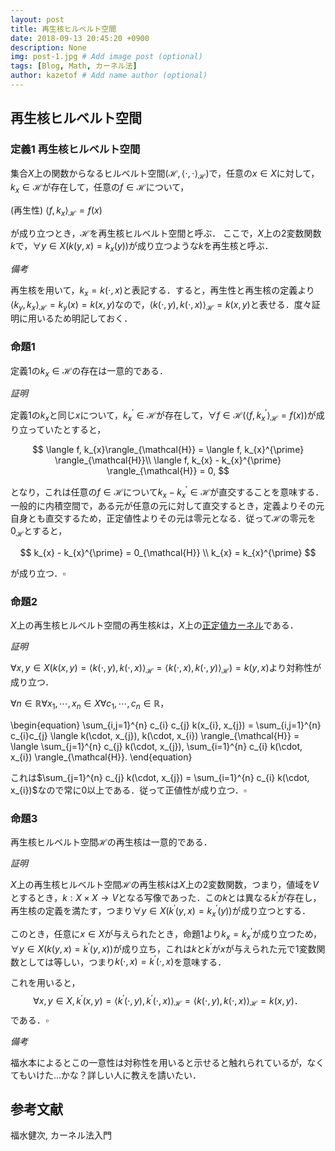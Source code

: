 ```yaml
---
layout: post
title: 再生核ヒルベルト空間
date: 2018-09-13 20:45:20 +0900
description: None
img: post-1.jpg # Add image post (optional)
tags: [Blog, Math, カーネル法]
author: kazetof # Add name author (optional)
---
```


## 再生核ヒルベルト空間

### 定義1 再生核ヒルベルト空間
集合$X$上の関数からなるヒルベルト空間$(\mathcal{H}, \langle \cdot, \cdot \rangle_{\mathcal{H}})$で，任意の$x \in X$に対して，$k_{x} \in \mathcal{H}$が存在して，任意の$f \in \mathcal{H}$について，

(再生性) $\langle f, k_{x}\rangle_{\mathcal{H}} = f(x)$

が成り立つとき，$\mathcal{H}$を再生核ヒルベルト空間と呼ぶ．
ここで，$X$上の2変数関数$k$で，$\forall y \in X \bigl( k(y, x) = k_{x}(y) \bigl)$が成り立つような$k$を再生核と呼ぶ．

*備考*

再生核を用いて，$k_{x} = k(\cdot, x)$と表記する．すると，再生性と再生核の定義より$\langle k_{y}, k_{x} \rangle_{\mathcal{H}} = k_{y}(x) = k(x, y)$なので，$\langle k(\cdot, y), k(\cdot, x) \rangle_{\mathcal{H}} = k(x, y)$と表せる．度々証明に用いるため明記しておく．


### 命題1
定義1の$k_{x} \in \mathcal{H}$の存在は一意的である．

*証明*

定義1の$k_{x}$と同じ$x$について，$k_{x}^{\prime} \in \mathcal{H}$が存在して，$\forall f \in \mathcal{H} \bigl( \langle f, k_{x}^{\prime} \rangle_{\mathcal{H}} = f(x) \bigr)$が成り立っていたとすると，

$$
\langle f, k_{x}\rangle_{\mathcal{H}} = \langle f, k_{x}^{\prime} \rangle_{\mathcal{H}}\\
\langle f, k_{x} - k_{x}^{\prime} \rangle_{\mathcal{H}} = 0,
$$

となり，これは任意の$f \in \mathcal{H}$について$k_{x} - k_{x}^{\prime} \in \mathcal{H}$が直交することを意味する．一般的に内積空間で，ある元が任意の元に対して直交するとき，定義よりその元自身とも直交するため，正定値性よりその元は零元となる．従って$\mathcal{H}$の零元を$0_{\mathcal{H}}$とすると，

$$
k_{x} - k_{x}^{\prime} = 0_{\mathcal{H}} \\
k_{x} = k_{x}^{\prime}
$$

が成り立つ．$\square$

### 命題2
$X$上の再生核ヒルベルト空間の再生核$k$は，$X$上の[正定値カーネル](https://kazetof.github.io/blog/positive-definite-kernel/)である．

*証明*

$\forall x, y \in X \bigl( k(x, y) = \langle k(\cdot, y), k(\cdot, x) \rangle_{\mathcal{H}} = \langle k(\cdot, x), k(\cdot, y) \rangle_{\mathcal{H}}\bigr) = k(y, x)$より対称性が成り立つ．

$\forall n \in \mathbb{R} \forall x_{1}, \cdots, x_{n} \in X \forall c_{1}, \cdots, c_{n} \in \mathbb{R}$，

\begin{equation}
\sum_{i,j=1}^{n} c_{i} c_{j} k(x_{i}, x_{j}) = \sum_{i,j=1}^{n} c_{i}c_{j} \langle k(\cdot, x_{j}), k(\cdot, x_{i}) \rangle_{\mathcal{H}} = \langle \sum_{j=1}^{n} c_{j} k(\cdot, x_{j}), \sum_{i=1}^{n} c_{i} k(\cdot, x_{i}) \rangle_{\mathcal{H}}.
\end{equation}

これは$\sum_{j=1}^{n} c_{j} k(\cdot, x_{j}) = \sum_{i=1}^{n} c_{i} k(\cdot, x_{i})$なので常に$0$以上である．従って正値性が成り立つ．$\square$

### 命題3
再生核ヒルベルト空間$\mathcal{H}$の再生核は一意的である．

*証明*

$X$上の再生核ヒルベルト空間$\mathcal{H}$の再生核$k$は$X$上の2変数関数，つまり，値域を$V$とするとき，$k: X \times X \to V$となる写像であった．この$k$とは異なる$k^{\prime}$が存在し，再生核の定義を満たす，つまり$\forall y \in X \bigl( k^{\prime}(y, x) = k_{x}^{\prime}(y) \bigl)$が成り立つとする．

このとき，任意に$x \in X$が与えられたとき，命題1より$k_{x} = k_{x}^{\prime}$が成り立つため，$\forall y \in X (k(y, x) = k^{\prime}(y, x))$が成り立ち，これは$k$と$k^{\prime}$が$x$が与えられた元で1変数関数としては等しい，つまり$k(\cdot, x) = k^{\prime}(\cdot, x)$を意味する．

これを用いると，
$$
\forall x,y \in X, k^{\prime}(x, y) = \langle k^{\prime}(\cdot, y), k^{\prime}(\cdot, x) \rangle_{\mathcal{H}} = \langle k(\cdot, y), k(\cdot, x) \rangle_{\mathcal{H}} = k(x, y)．
$$
である．$\square$

*備考*

福水本によるとこの一意性は対称性を用いると示せると触れられているが，なくてもいけた...かな？詳しい人に教えを請いたい．

## 参考文献

福水健次, カーネル法入門

